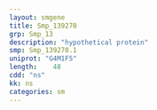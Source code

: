 ```yaml
---
layout: smgene
title: Smp_139270
grp: Smp_13
description: "hypothetical protein"
smp: Smp_139270.1
uniprot: "G4M1F5"
length:    48
cdd: "ns"
kk: ns
categories: sm
---
```

